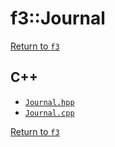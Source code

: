 # f3::Journal

[Return to `f3`](/docs/f3.md)

## C++

- [`Journal.hpp`](/c++/include/Journal.hpp)
- [`Journal.cpp`](/c++/source/Journal.cpp)

[Return to `f3`](/docs/f3.md)